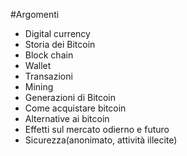 #Argomenti

- Digital currency
- Storia dei Bitcoin
- Block chain
- Wallet
- Transazioni
- Mining
- Generazioni di Bitcoin
- Come acquistare bitcoin
- Alternative ai bitcoin
- Effetti sul mercato odierno e futuro
- Sicurezza(anonimato, attività illecite)

